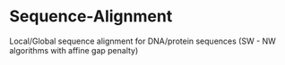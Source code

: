 # Sequence-Alignment
Local/Global sequence alignment for DNA/protein sequences (SW - NW algorithms with affine gap penalty)
